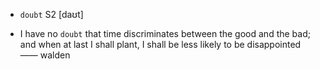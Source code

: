 - `doubt` S2 [daʊt]



-  I have no `doubt` that time discriminates between the good and the bad; and when at last I shall plant, I shall be less likely to be disappointed —— walden